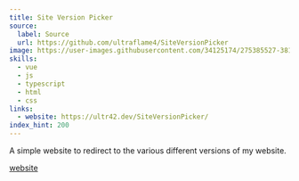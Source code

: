 ```yaml
---
title: Site Version Picker
source:
  label: Source
  url: https://github.com/ultraflame4/SiteVersionPicker
image: https://user-images.githubusercontent.com/34125174/275385527-38153af3-03ed-41e4-9659-d86c5b41a141.png
skills:
  - vue
  - js
  - typescript
  - html
  - css
links:
  - website: https://ultr42.dev/SiteVersionPicker/
index_hint: 200
---
```

A simple website to redirect to the various different versions of my website.


[website](https://ultr42.dev/SiteVersionPicker/)